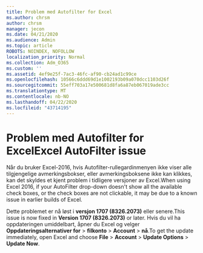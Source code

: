 ```yaml
---
title: Problem med Autofilter for Excel
ms.author: chrsm
author: chrsm
manager: jecon
ms.date: 04/21/2020
ms.audience: Admin
ms.topic: article
ROBOTS: NOINDEX, NOFOLLOW
localization_priority: Normal
ms.collection: Adm_O365
ms.custom: ''
ms.assetid: 4ef9e25f-7ac3-46fc-af90-cb24ad1c99ce
ms.openlocfilehash: 10566c6ddd69d1e1002193b09a070dcc1103d26f
ms.sourcegitcommit: 55eff703a17e500681d8fa6a87eb067019ade3cc
ms.translationtype: MT
ms.contentlocale: nb-NO
ms.lasthandoff: 04/22/2020
ms.locfileid: "43714195"
---
```

# <a name="excel-autofilter-issue"></a><span data-ttu-id="edd66-102">Problem med Autofilter for Excel</span><span class="sxs-lookup"><span data-stu-id="edd66-102">Excel AutoFilter issue</span></span>

<span data-ttu-id="edd66-103">Når du bruker Excel-2016, hvis Autofilter-rullegardinmenyen ikke viser alle tilgjengelige avmerkingsbokser, eller avmerkingsboksene ikke kan klikkes, kan det skyldes et kjent problem i tidligere versjoner av Excel.</span><span class="sxs-lookup"><span data-stu-id="edd66-103">When using Excel 2016, if your AutoFilter drop-down doesn't show all the available check boxes, or the check boxes are not clickable, it may be due to a known issue in earlier builds of Excel.</span></span> 
  
<span data-ttu-id="edd66-104">Dette problemet er nå løst i **versjon 1707 (8326.2073)** eller senere.</span><span class="sxs-lookup"><span data-stu-id="edd66-104">This issue is now fixed in **Version 1707 (8326.2073)** or later.</span></span> <span data-ttu-id="edd66-105">Hvis du vil ha oppdateringen umiddelbart, åpner du Excel og velger **Oppdateringsalternativer for** \> **filkonto** \> **Account** \> **nå**.</span><span class="sxs-lookup"><span data-stu-id="edd66-105">To get the update immediately, open Excel and choose **File** \> **Account** \> **Update Options** \> **Update Now**.</span></span>
  

